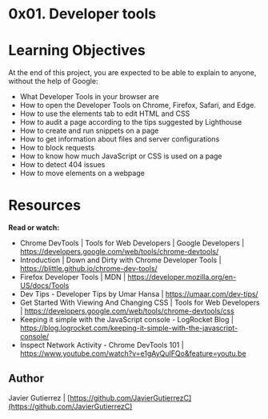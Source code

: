 # 0x01. Developer tools

# Learning Objectives
At the end of this project, you are expected to be able to explain to anyone, without the help of Google:

* What Developer Tools in your browser are
* How to open the Developer Tools on Chrome, Firefox, Safari, and Edge.
* How to use the elements tab to edit HTML and CSS
* How to audit a page according to the tips suggested by Lighthouse
* How to create and run snippets on a page
* How to get information about files and server configurations
* How to block requests
* How to know how much JavaScript or CSS is used on a page
* How to detect 404 issues
* How to move elements on a webpage

# Resources
**Read or watch:**

* Chrome DevTools | Tools for Web Developers | Google Developers | https://developers.google.com/web/tools/chrome-devtools/
* Introduction | Down and Dirty with Chrome Developer Tools | https://blittle.github.io/chrome-dev-tools/
* Firefox Developer Tools | MDN | https://developer.mozilla.org/en-US/docs/Tools
* Dev Tips - Developer Tips by Umar Hansa | https://umaar.com/dev-tips/
* Get Started With Viewing And Changing CSS | Tools for Web Developers | https://developers.google.com/web/tools/chrome-devtools/css
* Keeping it simple with the JavaScript console - LogRocket Blog | https://blog.logrocket.com/keeping-it-simple-with-the-javascript-console/
* Inspect Network Activity - Chrome DevTools 101 | https://www.youtube.com/watch?v=e1gAyQuIFQo&feature=youtu.be


## Author

Javier Gutierrez  | [https://github.com/JavierGutierrezC](https://github.com/JavierGutierrezC)